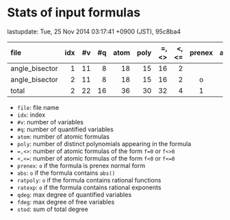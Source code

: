 
# Stats of input formulas

lastupdate: Tue, 25 Nov 2014 03:17:41 +0900 (JST), 95c8ba4

|                  file|idx|#v|#q|atom|poly|=,<>|<,<=|prenex|abs|ratpoly|ratexp|qdeg|fdeg|stod|
|:----|--:|--:|--:|--:|--:|--:|--:|:-:|:-:|:-:|:-:|--:|--:|--:|
|angle_bisector        | 1|11| 8| 18|15|16| 2| | |o|o| 4| 1|133|
|angle_bisector        | 2|11| 8| 18|15|16| 2|o| |o|o| 4| 1|133|
|total                 | 2|22|16| 36|30|32| 4|1|0|2|2| 8| 2|266|

- `file`: file name
- `idx`: index
- `#v`: number of variables
- `#q`: number of quantified variables
- `atom`: number of atomic formulas
- `poly`: number of distinct polynomials appearing in the formula
- `=,<>`: number of atomic formulas of the form `f=0` or `f<>0`
- `<,<=`: number of atomic formulas of the form `f<0` or `f<=0`
- `prenex`: `o` if the formula is prenex normal form
- `abs`: `o` if the formula contains `abs()`
- `ratpoly`: `o` if the formula contains rational functions
- `ratexp`: `o` if the formula contains rational exponents
- `qdeg`: max degree of quantified variables
- `fdeg`: max degree of free variables
- `stod`: sum of total degree

